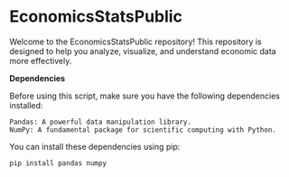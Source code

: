 # EconomicsStatsPublic
 Welcome to the EconomicsStatsPublic repository! This repository is designed to help you analyze, visualize, and understand economic data more effectively.

**Dependencies**

Before using this script, make sure you have the following dependencies installed:

    Pandas: A powerful data manipulation library.
    NumPy: A fundamental package for scientific computing with Python.

You can install these dependencies using pip:
```bash
pip install pandas numpy
